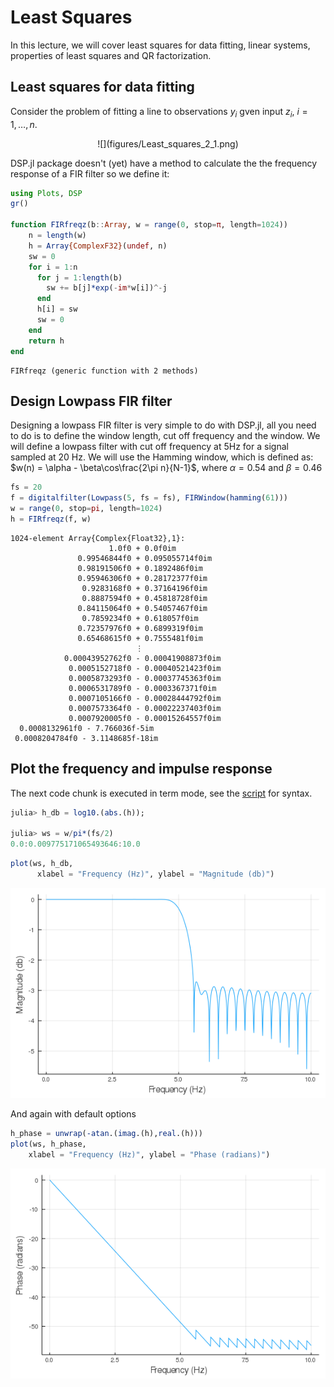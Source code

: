 # **Least Squares**

In this lecture, we will cover least squares for data fitting, linear systems, properties of least squares and QR factorization.

## **Least squares for data fitting**

Consider the problem of fitting a line to observations $y_i$ gven input $z_i,\ i = 1,\dots, n$.



<center>
![](figures/Least_squares_2_1.png)


</center>

DSP.jl package doesn't (yet) have a method to calculate the
the frequency response of a FIR filter so we define it:

````julia
using Plots, DSP
gr()

function FIRfreqz(b::Array, w = range(0, stop=π, length=1024))
    n = length(w)
    h = Array{ComplexF32}(undef, n)
    sw = 0
    for i = 1:n
      for j = 1:length(b)
        sw += b[j]*exp(-im*w[i])^-j
      end
      h[i] = sw
      sw = 0
    end
    return h
end
````


````
FIRfreqz (generic function with 2 methods)
````





## Design Lowpass FIR filter


Designing a lowpass FIR filter is very simple to do with DSP.jl, all you
need to do is to define the window length, cut off frequency and the
window. We will define a lowpass filter with cut off frequency at 5Hz for a signal
sampled at 20 Hz.
We will use the Hamming window, which is defined as:
$w(n) = \alpha - \beta\cos\frac{2\pi n}{N-1}$, where $\alpha=0.54$ and $\beta=0.46$

````julia
fs = 20
f = digitalfilter(Lowpass(5, fs = fs), FIRWindow(hamming(61)))
w = range(0, stop=pi, length=1024)
h = FIRfreqz(f, w)
````


````
1024-element Array{Complex{Float32},1}:
                      1.0f0 + 0.0f0im          
               0.99546844f0 + 0.095055714f0im  
               0.98191506f0 + 0.1892486f0im    
               0.95946306f0 + 0.28172377f0im   
                0.9283168f0 + 0.37164196f0im   
                0.8887594f0 + 0.45818728f0im   
               0.84115064f0 + 0.54057467f0im   
                0.7859234f0 + 0.618057f0im     
               0.72357976f0 + 0.6899319f0im    
               0.65468615f0 + 0.7555481f0im    
                            ⋮                  
            0.00043952762f0 - 0.00041908873f0im
             0.0005152718f0 - 0.00040521423f0im
             0.0005873293f0 - 0.00037745363f0im
             0.0006531789f0 - 0.0003367371f0im 
             0.0007105166f0 - 0.00028444792f0im
             0.0007573364f0 - 0.00022237403f0im
             0.0007920005f0 - 0.00015264557f0im
  0.0008132961f0 - 7.766036f-5im               
 0.0008204784f0 - 3.1148685f-18im
````





## Plot the frequency and impulse response


The next code chunk is executed in term mode, see the [script](FIR_design.jl) for syntax.

````julia
julia> h_db = log10.(abs.(h));

julia> ws = w/pi*(fs/2)
0.0:0.009775171065493646:10.0

````



````julia
plot(ws, h_db,
      xlabel = "Frequency (Hz)", ylabel = "Magnitude (db)")
````


![](figures/Least_squares_6_1.png)



And again with default options

````julia
h_phase = unwrap(-atan.(imag.(h),real.(h)))
plot(ws, h_phase,
    xlabel = "Frequency (Hz)", ylabel = "Phase (radians)")
````


![](figures/Least_squares_7_1.png)
